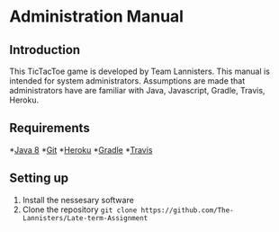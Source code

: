 # Administration Manual #

## Introduction ## 
This TicTacToe game is developed by Team Lannisters. This manual is intended for system administrators. 
Assumptions are made that administrators have are familiar with Java, Javascript, Gradle, Travis, Heroku.

## Requirements ##
*[Java 8](http://www.oracle.com/technetwork/java/javase/downloads/jdk8-downloads-2133151.html)
*[Git](https://git-scm.com/book/en/v2/Getting-Started-Installing-Git)
*[Heroku](https://devcenter.heroku.com/articles/heroku-cli)
*[Gradle](https://docs.gradle.org/current/userguide/installation.html)
*[Travis](https://github.com/travis-ci/travis.rb)

## Setting up ##

1. Install the nessesary software
2. Clone the repository `git clone https://github.com/The-Lannisters/Late-term-Assignment`